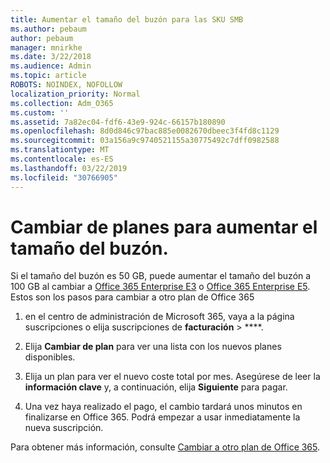 ```yaml
---
title: Aumentar el tamaño del buzón para las SKU SMB
ms.author: pebaum
author: pebaum
manager: mnirkhe
ms.date: 3/22/2018
ms.audience: Admin
ms.topic: article
ROBOTS: NOINDEX, NOFOLLOW
localization_priority: Normal
ms.collection: Adm_O365
ms.custom: ''
ms.assetid: 7a82ec04-fdf6-43e9-924c-66157b180890
ms.openlocfilehash: 8d0d846c97bac885e0082670dbeec3f4fd8c1129
ms.sourcegitcommit: 03a156a9c9740521155a30775492c7dff0982588
ms.translationtype: MT
ms.contentlocale: es-ES
ms.lasthandoff: 03/22/2019
ms.locfileid: "30766905"
---
```

# <a name="switch-plans-to-increase-mailbox-size"></a>Cambiar de planes para aumentar el tamaño del buzón.

Si el tamaño del buzón es 50 GB, puede aumentar el tamaño del buzón a 100 GB al cambiar a [Office 365 Enterprise E3](https://products.office.com/business/office-365-enterprise-e3-business-software) o [Office 365 Enterprise E5](https://products.office.com/business/office-365-enterprise-e5-business-software). Estos son los pasos para cambiar a otro plan de Office 365
  
1. en el centro de administración de Microsoft 365, vaya [](https://go.microsoft.com/fwlink/p/?linkid=842054) a la página suscripciones o elija suscripciones de **facturación** \> ****.
    
2. Elija **Cambiar de plan** para ver una lista con los nuevos planes disponibles. 
    
3. Elija un plan para ver el nuevo coste total por mes. Asegúrese de leer la **información clave** y, a continuación, elija **Siguiente** para pagar. 
    
4. Una vez haya realizado el pago, el cambio tardará unos minutos en finalizarse en Office 365. Podrá empezar a usar inmediatamente la nueva suscripción.
    
Para obtener más información, consulte [Cambiar a otro plan de Office 365](https://support.office.com/article/73318661-8f33-478b-bcc7-fb8d69dbb22a).
  


